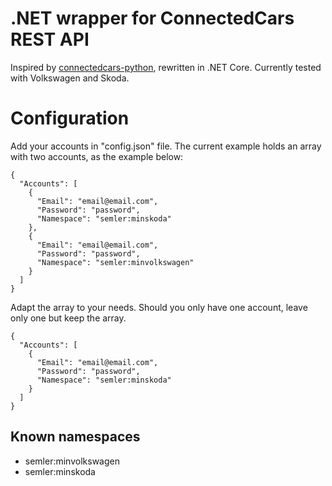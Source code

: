 # .NET wrapper for ConnectedCars REST API
Inspired by [connectedcars-python](https://github.com/niklascp/connectedcars-python), rewritten in .NET Core.
Currently tested with Volkswagen and Skoda.

# Configuration
Add your accounts in "config.json" file. The current example holds an array with two accounts, as the example below:
```
{
  "Accounts": [
    {
      "Email": "email@email.com",
      "Password": "password",
      "Namespace": "semler:minskoda"
    },
    {
      "Email": "email@email.com",
      "Password": "password",
      "Namespace": "semler:minvolkswagen"
    }
  ]
}
```
Adapt the array to your needs. Should you only have one account, leave only one but keep the array.
```
{
  "Accounts": [
    {
      "Email": "email@email.com",
      "Password": "password",
      "Namespace": "semler:minskoda"
    }
  ]
}
```
## Known namespaces
- semler:minvolkswagen
- semler:minskoda
